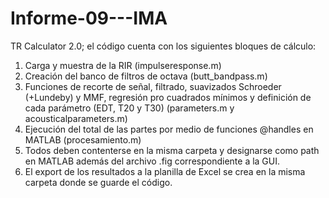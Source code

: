 # Informe-09---IMA
TR Calculator 2.0; el código cuenta con los siguientes bloques de cálculo: 
1) Carga y muestra de la RIR (impulseresponse.m)
2) Creación del banco de filtros de octava (butt_bandpass.m)
3) Funciones de recorte de señal, filtrado, suavizados Schroeder (+Lundeby) y MMF, regresión pro cuadrados mínimos y definición de cada parámetro (EDT, T20 y T30) (parameters.m y acousticalparameters.m)
4) Ejecución del total de las partes por medio de funciones @handles en MATLAB (procesamiento.m)
5) Todos deben contenterse en la misma carpeta y designarse como path en MATLAB además del archivo .fig correspondiente a la GUI. 
6) El export de los resultados a la planilla de Excel se crea en la misma carpeta donde se guarde el código.
